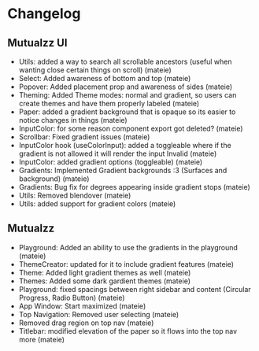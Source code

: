# Changelog

## Mutualzz UI

- Utils: added a way to search all scrollable ancestors (useful when wanting close certain things on scroll) (mateie)
- Select: Added awareness of bottom and top (mateie)
- Popover: Added placement prop and awareness of sides (mateie)
- Theming: Added Theme modes: normal and gradient, so users can create themes and have them properly labeled (mateie)
- Paper: added a gradient background that is opaque so its easier to notice changes in things (mateie)
- InputColor: for some reason component export got deleted? (mateie)
- Scrollbar: Fixed gradient issues (mateie)
- InputColor hook (useColorInput): added a toggleable where if the gradient is not allowed it will render the input Invalid (mateie)
- InputColor: added gradient options (toggleable) (mateie)
- Gradients: Implemented Gradient backgrounds :3 (Surfaces and background) (mateie)
- Gradients: Bug fix for degrees appearing inside gradient stops (mateie)
- Utils: Removed blendover (mateie)
- Utils: added support for gradient colors (mateie)

## Mutualzz

- Playground: Added an ability to use the gradients in the playground (mateie)
- ThemeCreator: updated for it to include gradient features (mateie)
- Theme: Added light gradient themes as well (mateie)
- Themes: Added some dark gardient themes (mateie)
- Playground: fixed spacings between right sidebar and content (Circular Progress, Radio Button) (mateie)
- App Window: Start maximized (mateie)
- Top Navigation: Removed user selecting (mateie)
- Removed drag region on top nav (mateie)
- Titlebar: modified elevation of the paper so it flows into the top nav more (mateie)

